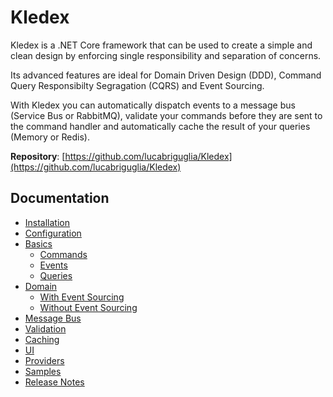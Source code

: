 # Kledex

Kledex is a .NET Core framework that can be used to create a simple and clean design by enforcing single responsibility and separation of concerns.

Its advanced features are ideal for Domain Driven Design (DDD), Command Query Responsibilty Segragation (CQRS) and Event Sourcing.

With Kledex you can automatically dispatch events to a message bus (Service Bus or RabbitMQ), validate your commands before they are sent to the command handler and automatically cache the result of your queries (Memory or Redis).

**Repository**: [https://github.com/lucabriguglia/Kledex](https://github.com/lucabriguglia/Kledex)

## Documentation

- [Installation](Installation)
- [Configuration](Configuration)
- [Basics](Basics)
   - [Commands](Commands)
   - [Events](Events)
   - [Queries](Queries)
- [Domain](Domain)
   - [With Event Sourcing](With-Event-Sourcing)
   - [Without Event Sourcing](Without-Event-Sourcing)
- [Message Bus](Message-Bus)
- [Validation](Validation)
- [Caching](Caching)
- [UI](UI)
- [Providers](Providers)
- [Samples](Samples)
- [Release Notes](Release-Notes)
